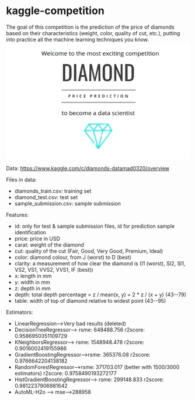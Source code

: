 # kaggle-competition
The goal of this competition is the prediction of the price of diamonds based on their characteristics (weight, color, quality of cut, etc.), putting into practice all the machine learning techniques you know.
![Alt-Text](/INPUT/diamond.png)


Data: https://www.kaggle.com/c/diamonds-datamad0320/overview

Files in data:

* diamonds_train.csv: training set
* diamond_test.csv: test set
* sample_submission.csv: sample submission

Features:

* id: only for test & sample submission files, id for prediction sample identification
* price: price in USD
* carat: weight of the diamond
* cut: quality of the cut (Fair, Good, Very Good, Premium, Ideal)
* color: diamond colour, from J (worst) to D (best)
* clarity: a measurement of how clear the diamond is (I1 (worst), SI2, SI1, VS2, VS1, VVS2, VVS1, IF (best))
* x: length in mm
* y: width in mm
* z: depth in mm
* depth: total depth percentage = z / mean(x, y) = 2 * z / (x + y) (43--79)
* table: width of top of diamond relative to widest point (43--95)

Estimators:

* LinearRegression-->Very bad results (deleted)
* DecisionTreeRegressor--> rsme: 648488.756
      			    r2score: 0.9586950351109729
* KNeighborsRegressor--> rsme: 1548948.478
      			  r2score: 0.9016002419155986
* GradientBoostingRegressor-->rsme: 365376.08
      			       r2score: 0.9766642204138182
* RandomForestRegressor-->rsme: 371703.017 (better with 1500/3000 estimators)
      			   r2score: 0.9758490193272177
* HistGradientBoostingRegressor--> rsme: 299148.833 
      				    r2score: 0.9812237906981642
* AutoML-H2o --> mse-->288958
      				    

